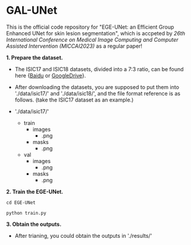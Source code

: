 # GAL-UNet
This is the official code repository for "EGE-UNet: an Efficient Group Enhanced UNet for skin lesion segmentation", which is accpeted by *26th International Conference on Medical Image Computing and Computer Assisted Intervention (MICCAI2023)* as a regular paper!

**1. Prepare the dataset.**

- The ISIC17 and ISIC18 datasets, divided into a 7:3 ratio, can be found here {[Baidu](https://pan.baidu.com/s/1Y0YupaH21yDN5uldl7IcZA?pwd=dybm) or [GoogleDrive](https://drive.google.com/file/d/1XM10fmAXndVLtXWOt5G0puYSQyI2veWy/view?usp=sharing)}. 

- After downloading the datasets, you are supposed to put them into './data/isic17/' and './data/isic18/', and the file format reference is as follows. (take the ISIC17 dataset as an example.)

- './data/isic17/'
  - train
    - images
      - .png
    - masks
      - .png
  - val
    - images
      - .png
    - masks
      - .png

**2. Train the EGE-UNet.**
```
cd EGE-UNet
```
```
python train.py
```

**3. Obtain the outputs.**
- After trianing, you could obtain the outputs in './results/'
